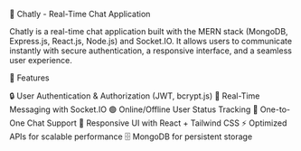📱 Chatly - Real-Time Chat Application

Chatly is a real-time chat application built with the MERN stack (MongoDB, Express.js, React.js, Node.js) and Socket.IO. It allows users to communicate instantly with secure authentication, a responsive interface, and a seamless user experience.
 

🚀 Features

🔒 User Authentication & Authorization (JWT, bcrypt.js)
💬 Real-Time Messaging with Socket.IO
🟢 Online/Offline User Status Tracking
📨 One-to-One Chat Support
📱 Responsive UI with React + Tailwind CSS
⚡ Optimized APIs for scalable performance
🗄️ MongoDB for persistent storage
